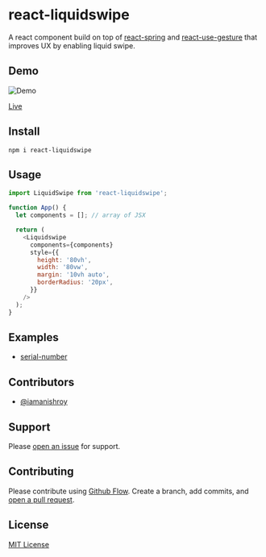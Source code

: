 # react-liquidswipe

A react component build on top of [react-spring](https://www.npmjs.com/package/react-spring) and [react-use-gesture](https://www.npmjs.com/package/react-use-gesture) that improves UX by enabling liquid swipe.

## Demo

![Demo](https://ik.imagekit.io/anishroy/demo/demo_tHVE6jn3f.gif)

[Live](https://lqsw.netlify.app/)

## Install

```
npm i react-liquidswipe
```

## Usage

```javascript
import LiquidSwipe from 'react-liquidswipe';

function App() {
  let components = []; // array of JSX

  return (
    <Liquidswipe
      components={components}
      style={{
        height: '80vh',
        width: '80vw',
        margin: '10vh auto',
        borderRadius: '20px',
      }}
    />
  );
}
```

## Examples

- [serial-number](https://github.com/iamanishroy/react-liquidswipe-examples/tree/main/serial-number)

## Contributors

- [@iamanishroy](https://www.github.com/iamanishroy/)

## Support

Please [open an issue](https://github.com/iamanishroy/react-liquidswipe/issues/new) for support.

## Contributing

Please contribute using [Github Flow](https://guides.github.com/introduction/flow/). Create a branch, add commits, and [open a pull request](https://github.com/iamanishroy/react-liquidswipe/compare/).

## License

[MIT License](http://en.wikipedia.org/wiki/MIT_License)

